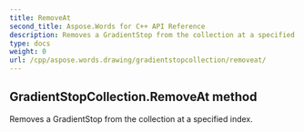 ```yaml
---
title: RemoveAt
second_title: Aspose.Words for C++ API Reference
description: Removes a GradientStop from the collection at a specified index. 
type: docs
weight: 0
url: /cpp/aspose.words.drawing/gradientstopcollection/removeat/
---
```

## GradientStopCollection.RemoveAt method


Removes a GradientStop from the collection at a specified index. 

